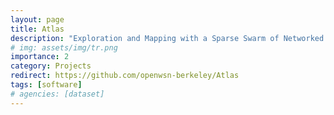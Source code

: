 ```yaml
---
layout: page
title: Atlas
description: "Exploration and Mapping with a Sparse Swarm of Networked IoT Robots"
# img: assets/img/tr.png
importance: 2
category: Projects
redirect: https://github.com/openwsn-berkeley/Atlas
tags: [software]
# agencies: [dataset]
---
```



